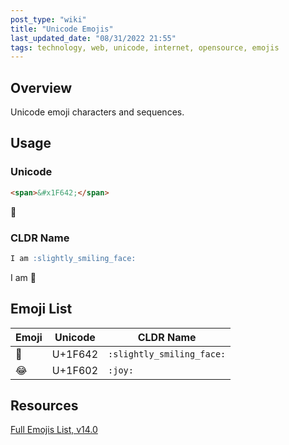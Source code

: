 ```yaml
---
post_type: "wiki" 
title: "Unicode Emojis"
last_updated_date: "08/31/2022 21:55"
tags: technology, web, unicode, internet, opensource, emojis 
---
```


## Overview

Unicode emoji characters and sequences.

## Usage

### Unicode

```html
<span>&#x1F642;</span>
```

<span>&#x1F642;</span>

### CLDR Name

```markdown
I am :slightly_smiling_face:
```

I am :slightly_smiling_face:

## Emoji List

| Emoji | Unicode | CLDR Name |
| - | - | - |
| :slightly_smiling_face: | U+1F642 | `:slightly_smiling_face:` |
| :joy: | U+1F602 | `:joy:` | 

## Resources

[Full Emojis List, v14.0](https://unicode.org/emoji/charts/full-emoji-list.html)